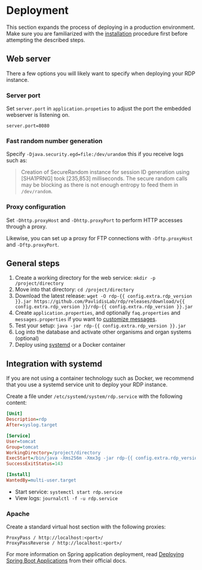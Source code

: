 # Deployment

This section expands the process of deploying in a production environment. Make sure you are familiarized with the
[installation](/installation) procedure first before attempting the described steps.

## Web server

There a few options you will likely want to specify when deploying your RDP instance.

### Server port

Set `server.port` in `application.propeties` to adjust the port the embedded webserver is listening on.

```properties
server.port=8080
```

### Fast random number generation

Specify `-Djava.security.egd=file:/dev/urandom` this if you receive logs such as:

> Creation of SecureRandom instance for session ID generation using [SHA1PRNG] took [235,853] milliseconds. The secure
> random calls may be blocking as there is not enough entropy to feed them in `/dev/random`.

### Proxy configuration

Set `-Dhttp.proxyHost` and `-Dhttp.proxyPort` to perform HTTP accesses through a proxy.

Likewise, you can set up a proxy for FTP connections with `-Dftp.proxyHost` and `-Dftp.proxyPort`.

## General steps

1. Create a working directory for the web service: `mkdir -p /project/directory`
2. Move into that directory: `cd /project/directory`
3. Download the latest
   release: `wget -O rdp-{{ config.extra.rdp_version }}.jar https://github.com/PavlidisLab/rdp/releases/download/v{{ config.extra.rdp_version }}/rdp-{{ config.extra.rdp_version }}.jar`
4. Create `application.properties`, and optionally `faq.properties` and
   `messages.properties` if you want to [customize messages](customization.md#customizing-the-applications-messages).
5. Test your setup: `java -jar rdp-{{ config.extra.rdp_version }}.jar`
6. Log into the database and activate other organisms and organ systems (optional)
7. Deploy using [systemd](#integration-with-systemd) or a Docker container

## Integration with systemd

If you are not using a container technology such as Docker, we recommend that you use a systemd service unit to deploy
your RDP instance.

Create a file under `/etc/systemd/system/rdp.service` with the following content:

```ini
[Unit]
Description=rdp
After=syslog.target

[Service]
User=tomcat
Group=tomcat
WorkingDirectory=/project/directory
ExecStart=/bin/java -Xms256m -Xmx3g -jar rdp-{{ config.extra.rdp_version }}.jar
SuccessExitStatus=143

[Install]
WantedBy=multi-user.target
```

* Start service: `systemctl start rdp.service`
* View logs: `journalctl -f -u rdp.service`

### Apache

Create a standard virtual host section with the following proxies:

```
ProxyPass / http://localhost:<port>/
ProxyPassReverse / http://localhost:<port>/
```

For more information on Spring application deployment, read [Deploying Spring Boot Applications](https://docs.spring.io/spring-boot/docs/current/reference/html/deployment.html) from their official docs.
